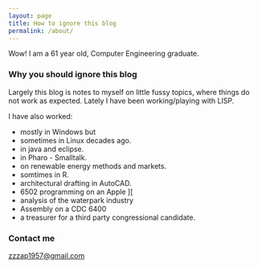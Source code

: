 ```yaml
---
layout: page
title: How to ignore this blog
permalink: /about/
---
```


Wow! I am a 61 year old, Computer Engineering graduate.

### Why you should ignore this blog

Largely this blog is notes to myself on little fussy topics, where things do not work
as expected. Lately I have been working/playing with LISP.

I have also worked:

* mostly in Windows but
* sometimes in Linux decades ago.
* in java and  eclipse.
* in Pharo - Smalltalk.
* on renewable energy methods and markets.
* somtimes in R.
* architectural drafting in AutoCAD.
* 6502 programming on an Apple ][
* analysis of the waterpark industry
* Assembly on a CDC 6400
* a treasurer for a third party congressional candidate.

### Contact me

[zzzap1957@gmail.com](mailto:zzzap1957@gmail.com)